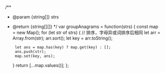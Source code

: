/**
 * @param {string[]} strs
 * @return {string[][]}
 */
var groupAnagrams = function(strs) {
    const map = new Map();
    for (let str of strs) {
        // 排序，字母异或词排序后相同
        let arr = Array.from(str);
        arr.sort();
        let key = arr.toString();

        let ans = map.has(key) ? map.get(key) : [];
        ans.push(str);
        map.set(key, ans);
    }
    return [...map.values()];
};